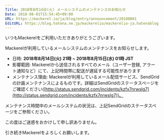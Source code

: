 ```yaml
---
Title: 2018年8月14日(火) メールシステムのメンテナンスのお知らせ
Date: 2018-08-01T15:54:45+09:00
URL: https://mackerel.io/ja/blog/entry/announcement/20180801
EditURL: https://blog.hatena.ne.jp/mackerelio/mackerelio-ja.hatenablog.mackerel.io/atom/entry/10257846132606596792
---
```


いつもMackerelをご利用いただきありがとうございます。

Mackerelが利用しているメールシステムのメンテナンスをお知らせします。

- 日時: <b>2018年8月14日(火) 21時 ~ 2018年8月15日(水) 01時 JST</b>
- 影響範囲: Mackerelから送信されるすべてのメール（ユーザー登録, アラート通知など）にて、上記時間帯に配送が遅延する可能性があります
- メンテナンス理由: Mackerelが利用しているメール配信サービス、SendGridの計画メンテナンスによるものです。詳細はSendGridのステータスページをご確認ください([http://status.sendgrid.com/incidents/kzfx7nrwslg7](http://status.sendgrid.com/incidents/kzfx7nrwslg7))。

メンテナンス時間中のメールシステムの状況は、上記SendGridのステータスページをご参照ください。

この度はご迷惑をおかけして申し訳ありません。

引き続きMackerelをよろしくお願いします。
